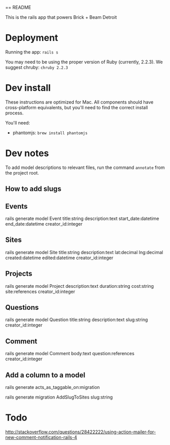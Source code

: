 == README

This is the rails app that powers Brick + Beam Detroit

# Deployment

Running the app: `rails s`

You may need to be using the proper version of Ruby (currently, 2.2.3). We suggest chruby: `chruby 2.2.3`

# Dev install

These instructions are optimized for Mac. All components should have cross-platform equivalents, but you'll need to find the correct install process.

You'll need:

* phantomjs: `brew install phantomjs`

# Dev notes

To add model descriptions to relevant files, run the command `annotate` from the project root.

## How to add slugs

## Events

rails generate model Event title:string description:text start_date:datetime end_date:datetime creator_id:integer

## Sites

rails generate model Site title:string description:text lat:decimal lng:decimal created:datetime edited:datetime creator_id:integer

## Projects

rails generate model Project description:text duration:string cost:string site:references creator_id:integer

## Questions

rails generate model Question title:string description:text slug:string creator_id:integer

## Comment

rails generate model Comment body:text question:references creator_id:integer

## Add a column to a model

rails generate acts_as_taggable_on:migration

rails generate migration AddSlugToSites slug:string

# Todo

http://stackoverflow.com/questions/28422222/using-action-mailer-for-new-comment-notification-rails-4

